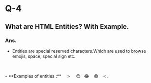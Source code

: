 # Q-4

## What are HTML Entities? With Example.

### Ans.

- Entities are special reserved characters.Which are used to browse emojis, space, special sign etc.
<br>
<br>
- **Examples of entities :** &nbsp;&nbsp;  &gt; &nbsp;&nbsp;  &#128524;&nbsp;&nbsp; &#128514; &nbsp;&nbsp; &#128516; &nbsp;&nbsp; &lt; .
